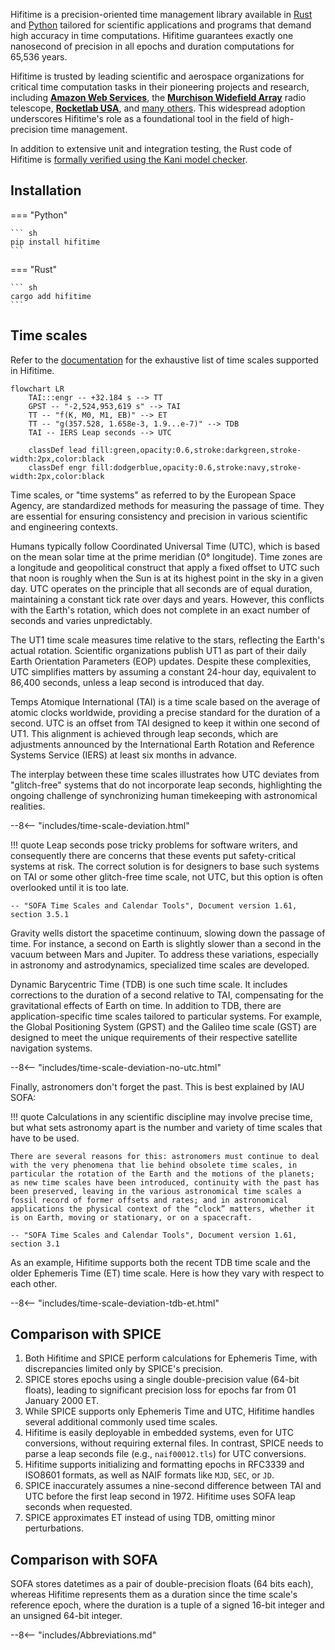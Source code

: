 Hifitime is a precision-oriented time management library available in [Rust](rust.md) and [Python](python.md) tailored for scientific applications and programs that demand high accuracy in time computations. Hifitime guarantees exactly one nanosecond of precision in all epochs and duration computations for 65,536 years.

Hifitime is trusted by leading scientific and aerospace organizations for critical time computation tasks in their pioneering projects and research, including [**Amazon Web Services**](https://aws.amazon.com/blogs/opensource/how-open-source-projects-are-using-kani-to-write-better-software-in-rust/), the [**Murchison Widefield Array**](https://www.mwatelescope.org/) radio telescope, [**Rocketlab USA**](https://www.rocketlabusa.com), and [many others](https://pepy.tech/project/hifitime). This widespread adoption underscores Hifitime's role as a foundational tool in the field of high-precision time management.

In addition to extensive unit and integration testing, the Rust code of Hifitime is [formally verified using the Kani model checker](https://model-checking.github.io/kani-verifier-blog/2023/03/31/how-kani-helped-find-bugs-in-hifitime.html).

## Installation

=== "Python"

    ``` sh
    pip install hifitime
    ```

=== "Rust"

    ``` sh
    cargo add hifitime
    ```


## Time scales

Refer to the [documentation](https://docs.rs/hifitime/latest/hifitime/enum.TimeScale.html) for the exhaustive list of time scales supported in Hifitime.


```mermaid
flowchart LR
    TAI:::engr -- +32.184 s --> TT
    GPST -- "-2,524,953,619 s" --> TAI
    TT -- "f(K, M0, M1, EB)" --> ET
    TT -- "g(357.528, 1.658e-3, 1.9...e-7)" --> TDB
    TAI -- IERS Leap seconds --> UTC

    classDef lead fill:green,opacity:0.6,stroke:darkgreen,stroke-width:2px,color:black
    classDef engr fill:dodgerblue,opacity:0.6,stroke:navy,stroke-width:2px,color:black
```

Time scales, or "time systems" as referred to by the European Space Agency, are standardized methods for measuring the passage of time. They are essential for ensuring consistency and precision in various scientific and engineering contexts.

Humans typically follow Coordinated Universal Time (UTC), which is based on the mean solar time at the prime meridian (0° longitude). Time zones are a longitude and geopolitical construct that apply a fixed offset to UTC such that noon is roughly when the Sun is at its highest point in the sky in a given day. UTC operates on the principle that all seconds are of equal duration, maintaining a constant tick rate over days and years. However, this conflicts with the Earth's rotation, which does not complete in an exact number of seconds and varies unpredictably.

The UT1 time scale measures time relative to the stars, reflecting the Earth's actual rotation. Scientific organizations publish UT1 as part of their daily Earth Orientation Parameters (EOP) updates. Despite these complexities, UTC simplifies matters by assuming a constant 24-hour day, equivalent to 86,400 seconds, unless a leap second is introduced that day.

Temps Atomique International (TAI) is a time scale based on the average of atomic clocks worldwide, providing a precise standard for the duration of a second. UTC is an offset from TAI designed to keep it within one second of UT1. This alignment is achieved through leap seconds, which are adjustments announced by the International Earth Rotation and Reference Systems Service (IERS) at least six months in advance.

The interplay between these time scales illustrates how UTC deviates from "glitch-free" systems that do not incorporate leap seconds, highlighting the ongoing challenge of synchronizing human timekeeping with astronomical realities.

--8<-- "includes/time-scale-deviation.html"

!!! quote
    Leap seconds pose tricky problems for software writers, and consequently there are concerns that these events put safety-critical systems at risk. The correct solution is for designers to base such systems on TAI or some other glitch-free time scale, not UTC, but this option is often overlooked until it is too late.
    
    -- "SOFA Time Scales and Calendar Tools", Document version 1.61, section 3.5.1

Gravity wells distort the spacetime continuum, slowing down the passage of time. For instance, a second on Earth is slightly slower than a second in the vacuum between Mars and Jupiter. To address these variations, especially in astronomy and astrodynamics, specialized time scales are developed.

Dynamic Barycentric Time (TDB) is one such time scale. It includes corrections to the duration of a second relative to TAI, compensating for the gravitational effects of Earth on time. In addition to TDB, there are application-specific time scales tailored to particular systems. For example, the Global Positioning System (GPST) and the Galileo time scale (GST) are designed to meet the unique requirements of their respective satellite navigation systems. 


--8<-- "includes/time-scale-deviation-no-utc.html"

Finally, astronomers don't forget the past. This is best explained by IAU SOFA:

!!! quote
    Calculations in any scientific discipline may involve precise time, but what sets astronomy apart is the number and variety of time scales that have to be used.

    There are several reasons for this: astronomers must continue to deal with the very phenomena that lie behind obsolete time scales, in particular the rotation of the Earth and the motions of the planets; as new time scales have been introduced, continuity with the past has been preserved, leaving in the various astronomical time scales a fossil record of former offsets and rates; and in astronomical applications the physical context of the “clock” matters, whether it is on Earth, moving or stationary, or on a spacecraft.
    
    -- "SOFA Time Scales and Calendar Tools", Document version 1.61, section 3.1

As an example, Hifitime supports both the recent TDB time scale and the older Ephemeris Time (ET) time scale. Here is how they vary with respect to each other.

--8<-- "includes/time-scale-deviation-tdb-et.html"


## Comparison with SPICE

1. Both Hifitime and SPICE perform calculations for Ephemeris Time, with discrepancies limited only by SPICE's precision.
2. SPICE stores epochs using a single double-precision value (64-bit floats), leading to significant precision loss for epochs far from 01 January 2000 ET.
3. While SPICE supports only Ephemeris Time and UTC, Hifitime handles several additional commonly used time scales.
4. Hifitime is easily deployable in embedded systems, even for UTC conversions, without requiring external files. In contrast, SPICE needs to parse a leap seconds file (e.g., `naif00012.tls`) for UTC conversions.
5. Hifitime supports initializing and formatting epochs in RFC3339 and ISO8601 formats, as well as NAIF formats like `MJD`, `SEC`, or `JD`.
6. SPICE inaccurately assumes a nine-second difference between TAI and UTC before the first leap second in 1972. Hifitime uses SOFA leap seconds when requested.
7. SPICE approximates ET instead of using TDB, omitting minor perturbations.

## Comparison with SOFA

SOFA stores datetimes as a pair of double-precision floats (64 bits each), whereas Hifitime represents them as a duration since the time scale's reference epoch, where the duration is a tuple of a signed 16-bit integer and an unsigned 64-bit integer.

--8<-- "includes/Abbreviations.md"